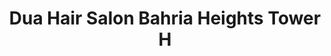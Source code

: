 ---
title: "Dua Hair Salon Bahria Heights Tower H"
url: /karachi/dua-hair-salon-bahria-heights-tower-h/
shop: hairdresser
---